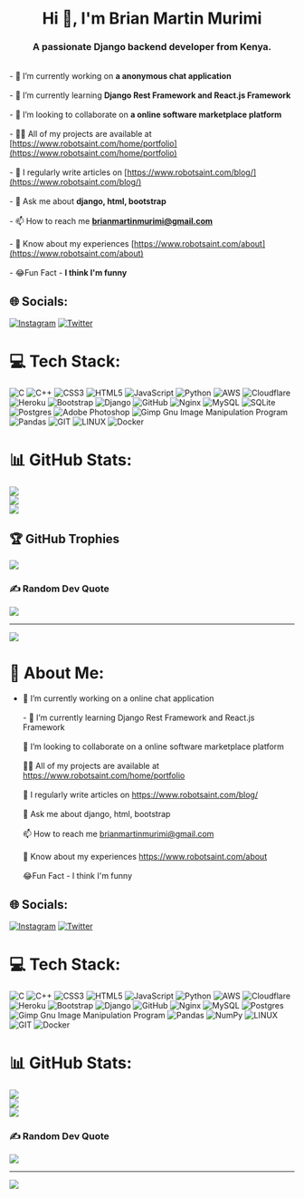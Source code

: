 <h1 align="center">Hi 👋, I'm Brian Martin Murimi</h1>
<h3 align="center">A passionate Django backend developer from Kenya.</h3>

<br>- 🔭 I’m currently working on **a anonymous chat application**<br><br>- 🌱 I’m currently learning **Django Rest Framework and React.js Framework**<br><br>- 👯 I’m looking to collaborate on **a online software marketplace platform**<br><br>- 👨‍💻 All of my projects are available at [https://www.robotsaint.com/home/portfolio](https://www.robotsaint.com/home/portfolio)<br><br>- 📝 I regularly write articles on [https://www.robotsaint.com/blog/](https://www.robotsaint.com/blog/)<br><br>- 💬 Ask me about **django, html, bootstrap**<br><br>- 📫 How to reach me **brianmartinmurimi@gmail.com**<br><br>- 📄 Know about my experiences [https://www.robotsaint.com/about](https://www.robotsaint.com/about)<br>  <br>- 😂Fun Fact - **I think I'm funny**


## 🌐 Socials:
[![Instagram](https://img.shields.io/badge/Instagram-%23E4405F.svg?logo=Instagram&logoColor=white)](https://instagram.com/br1anmart1n) [![Twitter](https://img.shields.io/badge/Twitter-%231DA1F2.svg?logo=Twitter&logoColor=white)](https://twitter.com/Br1anMartin) 

# 💻 Tech Stack:
![C](https://img.shields.io/badge/c-%2300599C.svg?style=for-the-badge&logo=c&logoColor=white) ![C++](https://img.shields.io/badge/c++-%2300599C.svg?style=for-the-badge&logo=c%2B%2B&logoColor=white) ![CSS3](https://img.shields.io/badge/css3-%231572B6.svg?style=for-the-badge&logo=css3&logoColor=white) ![HTML5](https://img.shields.io/badge/html5-%23E34F26.svg?style=for-the-badge&logo=html5&logoColor=white) ![JavaScript](https://img.shields.io/badge/javascript-%23323330.svg?style=for-the-badge&logo=javascript&logoColor=%23F7DF1E) ![Python](https://img.shields.io/badge/python-3670A0?style=for-the-badge&logo=python&logoColor=ffdd54) ![AWS](https://img.shields.io/badge/AWS-%23FF9900.svg?style=for-the-badge&logo=amazon-aws&logoColor=white) ![Cloudflare](https://img.shields.io/badge/Cloudflare-F38020?style=for-the-badge&logo=Cloudflare&logoColor=white) ![Heroku](https://img.shields.io/badge/heroku-%23430098.svg?style=for-the-badge&logo=heroku&logoColor=white) ![Bootstrap](https://img.shields.io/badge/bootstrap-%23563D7C.svg?style=for-the-badge&logo=bootstrap&logoColor=white) ![Django](https://img.shields.io/badge/django-%23092E20.svg?style=for-the-badge&logo=django&logoColor=white) ![GitHub](https://img.shields.io/badge/GitHub-%23121011.svg?style=for-the-badge&logo=github&logoColor=white) ![Nginx](https://img.shields.io/badge/nginx-%23009639.svg?style=for-the-badge&logo=nginx&logoColor=white) ![MySQL](https://img.shields.io/badge/mysql-%2300f.svg?style=for-the-badge&logo=mysql&logoColor=white) ![SQLite](https://img.shields.io/badge/sqlite-%2307405e.svg?style=for-the-badge&logo=sqlite&logoColor=white) ![Postgres](https://img.shields.io/badge/postgres-%23316192.svg?style=for-the-badge&logo=postgresql&logoColor=white) ![Adobe Photoshop](https://img.shields.io/badge/adobephotoshop-%2331A8FF.svg?style=for-the-badge&logo=adobephotoshop&logoColor=white) ![Gimp Gnu Image Manipulation Program](https://img.shields.io/badge/Gimp-657D8B?style=for-the-badge&logo=gimp&logoColor=FFFFFF) ![Pandas](https://img.shields.io/badge/pandas-%23150458.svg?style=for-the-badge&logo=pandas&logoColor=white) ![GIT](https://img.shields.io/badge/Git-fc6d26?style=for-the-badge&logo=git&logoColor=white) ![LINUX](https://img.shields.io/badge/Linux-FCC624?style=for-the-badge&logo=linux&logoColor=black) ![Docker](https://img.shields.io/badge/docker-%230db7ed.svg?style=for-the-badge&logo=docker&logoColor=white)
# 📊 GitHub Stats:
![](https://github-readme-stats.vercel.app/api?username=s41ntm4rt1n&theme=vue&hide_border=false&include_all_commits=false&count_private=false)<br/>
![](https://github-readme-streak-stats.herokuapp.com/?user=s41ntm4rt1n&theme=vue&hide_border=false)<br/>
![](https://github-readme-stats.vercel.app/api/top-langs/?username=s41ntm4rt1n&theme=vue&hide_border=false&include_all_commits=false&count_private=false&layout=compact)

## 🏆 GitHub Trophies
![](https://github-profile-trophy.vercel.app/?username=s41ntm4rt1n&theme=oldie&no-frame=false&no-bg=true&margin-w=4)

### ✍️ Random Dev Quote
![](https://quotes-github-readme.vercel.app/api?type=horizontal&theme=radical)

---
[![](https://visitcount.itsvg.in/api?id=s41ntm4rt1n&icon=3&color=1)](https://visitcount.itsvg.in)

<!-- Proudly created with GPRM ( https://gprm.itsvg.in ) -->
# 💫 About Me:
- 🔭 I’m currently working on a online chat application<br><br>- 🌱 I’m currently learning Django Rest Framework and React.js Framework<br><br>👯 I’m looking to collaborate on a online software marketplace platform<br><br> 👨‍💻 All of my projects are available at https://www.robotsaint.com/home/portfolio<br><br> 📝 I regularly write articles on https://www.robotsaint.com/blog/<br><br> 💬 Ask me about django, html, bootstrap<br><br>📫 How to reach me brianmartinmurimi@gmail.com<br><br>📄 Know about my experiences https://www.robotsaint.com/about<br><br>😂Fun Fact - I think I'm funny


## 🌐 Socials:
[![Instagram](https://img.shields.io/badge/Instagram-%23E4405F.svg?logo=Instagram&logoColor=white)](https://instagram.com/br1anmart1n) [![Twitter](https://img.shields.io/badge/Twitter-%231DA1F2.svg?logo=Twitter&logoColor=white)](https://twitter.com/Br1anMartin) 

# 💻 Tech Stack:
![C](https://img.shields.io/badge/c-%2300599C.svg?style=plastic&logo=c&logoColor=white) ![C++](https://img.shields.io/badge/c++-%2300599C.svg?style=plastic&logo=c%2B%2B&logoColor=white) ![CSS3](https://img.shields.io/badge/css3-%231572B6.svg?style=plastic&logo=css3&logoColor=white) ![HTML5](https://img.shields.io/badge/html5-%23E34F26.svg?style=plastic&logo=html5&logoColor=white) ![JavaScript](https://img.shields.io/badge/javascript-%23323330.svg?style=plastic&logo=javascript&logoColor=%23F7DF1E) ![Python](https://img.shields.io/badge/python-3670A0?style=plastic&logo=python&logoColor=ffdd54) ![AWS](https://img.shields.io/badge/AWS-%23FF9900.svg?style=plastic&logo=amazon-aws&logoColor=white) ![Cloudflare](https://img.shields.io/badge/Cloudflare-F38020?style=plastic&logo=Cloudflare&logoColor=white) ![Heroku](https://img.shields.io/badge/heroku-%23430098.svg?style=plastic&logo=heroku&logoColor=white) ![Bootstrap](https://img.shields.io/badge/bootstrap-%23563D7C.svg?style=plastic&logo=bootstrap&logoColor=white) ![Django](https://img.shields.io/badge/django-%23092E20.svg?style=plastic&logo=django&logoColor=white) ![GitHub](https://img.shields.io/badge/GitHub-%23121011.svg?style=plastic&logo=github&logoColor=white) ![Nginx](https://img.shields.io/badge/nginx-%23009639.svg?style=plastic&logo=nginx&logoColor=white) ![MySQL](https://img.shields.io/badge/mysql-%2300f.svg?style=plastic&logo=mysql&logoColor=white) ![Postgres](https://img.shields.io/badge/postgres-%23316192.svg?style=plastic&logo=postgresql&logoColor=white) ![Gimp Gnu Image Manipulation Program](https://img.shields.io/badge/Gimp-657D8B?style=plastic&logo=gimp&logoColor=FFFFFF) ![Pandas](https://img.shields.io/badge/pandas-%23150458.svg?style=plastic&logo=pandas&logoColor=white) ![NumPy](https://img.shields.io/badge/numpy-%23013243.svg?style=plastic&logo=numpy&logoColor=white) ![LINUX](https://img.shields.io/badge/Linux-FCC624?style=plastic&logo=linux&logoColor=black) ![GIT](https://img.shields.io/badge/Git-fc6d26?style=plastic&logo=git&logoColor=white) ![Docker](https://img.shields.io/badge/docker-%230db7ed.svg?style=plastic&logo=docker&logoColor=white)
# 📊 GitHub Stats:
![](https://github-readme-stats.vercel.app/api?username=S41ntm4rt1n&theme=dark&hide_border=false&include_all_commits=false&count_private=false)<br/>
![](https://github-readme-streak-stats.herokuapp.com/?user=S41ntm4rt1n&theme=dark&hide_border=false)<br/>
![](https://github-readme-stats.vercel.app/api/top-langs/?username=S41ntm4rt1n&theme=dark&hide_border=false&include_all_commits=false&count_private=false&layout=compact)

### ✍️ Random Dev Quote
![](https://quotes-github-readme.vercel.app/api?type=horizontal&theme=radical)

---
[![](https://visitcount.itsvg.in/api?id=S41ntm4rt1n&icon=0&color=0)](https://visitcount.itsvg.in)

<!-- Proudly created with GPRM ( https://gprm.itsvg.in ) -->
